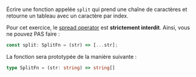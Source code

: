 Écrire une fonction appelée `split` qui prend une chaîne de caractères et retourne un tableau avec un caractère par index.

Pour cet exercice, le [spread operator](https://developer.mozilla.org/en-US/docs/Web/JavaScript/Reference/Operators/Spread_syntax) est **strictement interdit**.
Ainsi, vous ne pouvez PAS faire :

```typescript
const split: SplitFn = (str) => [...str];
```

La fonction sera prototypée de la manière suivante :

```typescript
type SplitFn = (str: string) => string[]
```